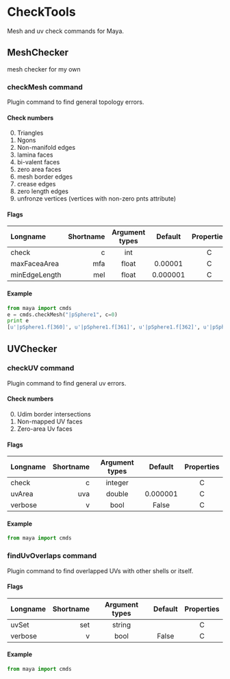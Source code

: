 # CheckTools

Mesh and uv check commands for Maya.

## MeshChecker
mesh checker for my own

### checkMesh command
Plugin command to find general topology errors.

#### Check numbers
0. Triangles
1. Ngons
2. Non-manifold edges
3. lamina faces
4. bi-valent faces
5. zero area faces
6. mesh border edges
7. crease edges
8. zero length edges
9. unfronze vertices (vertices with non-zero pnts attribute)

#### Flags
| Longname | Shortname | Argument types | Default | Properties |
|:---------|----------:|:--------------:|:-------:|:----------:|
|check|c|int||C|
|maxFaceaArea|mfa|float|0.00001|C|
|minEdgeLength|mel|float|0.000001|C|

#### Example
```python
from maya import cmds
e = cmds.checkMesh("|pSphere1", c=0)
print e
[u'|pSphere1.f[360]', u'|pSphere1.f[361]', u'|pSphere1.f[362]', u'|pSphere1.f[363]', u'|pSphere1.f[364]', u'|pSphere1.f[365]', u'|pSphere1.f[366]', u'|pSphere1.f[367]', u'|pSphere1.f[368]', u'|pSphere1.f[369]', u'|pSphere1.f[370]', u'|pSphere1.f[371]', u'|pSphere1.f[372]', u'|pSphere1.f[373]', u'|pSphere1.f[374]', u'|pSphere1.f[375]', u'|pSphere1.f[376]', u'|pSphere1.f[377]', u'|pSphere1.f[378]', u'|pSphere1.f[379]', u'|pSphere1.f[380]', u'|pSphere1.f[381]', u'|pSphere1.f[382]', u'|pSphere1.f[383]', u'|pSphere1.f[384]', u'|pSphere1.f[385]', u'|pSphere1.f[386]', u'|pSphere1.f[387]', u'|pSphere1.f[388]', u'|pSphere1.f[389]', u'|pSphere1.f[390]', u'|pSphere1.f[391]', u'|pSphere1.f[392]', u'|pSphere1.f[393]', u'|pSphere1.f[394]', u'|pSphere1.f[395]', u'|pSphere1.f[396]', u'|pSphere1.f[397]', u'|pSphere1.f[398]', u'|pSphere1.f[399]']
```

## UVChecker
### checkUV command
Plugin command to find general uv errors.

#### Check numbers
0. Udim border intersections
1. Non-mapped UV faces
2. Zero-area Uv faces

#### Flags
| Longname | Shortname | Argument types | Default | Properties |
|:---------|----------:|:--------------:|:-------:|:----------:|
|check|c|integer||C|
|uvArea|uva|double|0.000001|C|
|verbose|v|bool|False|C|

#### Example
```python
from maya import cmds
```

### findUvOverlaps command
Plugin command to find overlapped UVs with other shells or itself.

#### Flags
| Longname | Shortname | Argument types | Default | Properties |
|:---------|----------:|:--------------:|:-------:|:----------:|
|uvSet|set|string||C|
|verbose|v|bool|False|C|

#### Example
```python
from maya import cmds
```
